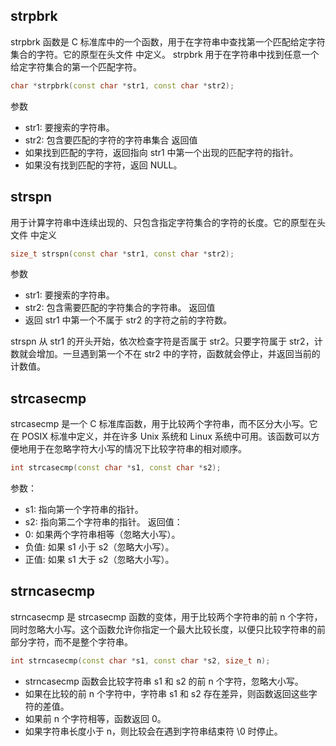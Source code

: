 ## strpbrk
strpbrk 函数是 C 标准库中的一个函数，用于在字符串中查找第一个匹配给定字符集合的字符。它的原型在头文件 <cstring> 中定义。
strpbrk 用于在字符串中找到任意一个给定字符集合的第一个匹配字符。
```cpp
char *strpbrk(const char *str1, const char *str2);

```
参数
 + str1: 要搜索的字符串。
 + str2: 包含要匹配的字符的字符串集合
返回值
 + 如果找到匹配的字符，返回指向 str1 中第一个出现的匹配字符的指针。
 + 如果没有找到匹配的字符，返回 NULL。

## strspn
用于计算字符串中连续出现的、只包含指定字符集合的字符的长度。它的原型在头文件 <cstring> 中定义
```cpp
size_t strspn(const char *str1, const char *str2);

```
参数
 + str1: 要搜索的字符串。
 + str2: 包含需要匹配的字符集合的字符串。
返回值
 + 返回 str1 中第一个不属于 str2 的字符之前的字符数。

strspn 从 str1 的开头开始，依次检查字符是否属于 str2。只要字符属于 str2，计数就会增加。一旦遇到第一个不在 str2 中的字符，函数就会停止，并返回当前的计数值。

## strcasecmp
strcasecmp 是一个 C 标准库函数，用于比较两个字符串，而不区分大小写。它在 POSIX 标准中定义，并在许多 Unix 系统和 Linux 系统中可用。该函数可以方便地用于在忽略字符大小写的情况下比较字符串的相对顺序。
```cpp
int strcasecmp(const char *s1, const char *s2);

```
参数：
 + s1: 指向第一个字符串的指针。
 + s2: 指向第二个字符串的指针。
返回值：
 + 0: 如果两个字符串相等（忽略大小写）。
 + 负值: 如果 s1 小于 s2（忽略大小写）。
 + 正值: 如果 s1 大于 s2（忽略大小写）。

## strncasecmp
strncasecmp 是 strcasecmp 函数的变体，用于比较两个字符串的前 n 个字符，同时忽略大小写。这个函数允许你指定一个最大比较长度，以便只比较字符串的前部分字符，而不是整个字符串。
```cpp
int strncasecmp(const char *s1, const char *s2, size_t n);

```
 + strncasecmp 函数会比较字符串 s1 和 s2 的前 n 个字符，忽略大小写。
 + 如果在比较的前 n 个字符中，字符串 s1 和 s2 存在差异，则函数返回这些字符的差值。
 + 如果前 n 个字符相等，函数返回 0。
 + 如果字符串长度小于 n，则比较会在遇到字符串结束符 \0 时停止。






